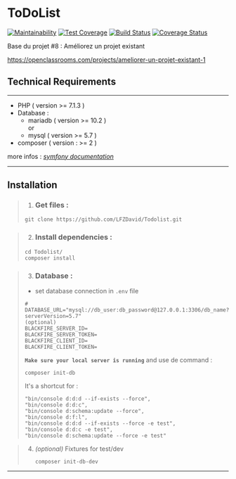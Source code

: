 ToDoList
========

[![Maintainability](https://api.codeclimate.com/v1/badges/bea5d5c5ba9d1bd9b52e/maintainability)](https://codeclimate.com/github/LFZDavid/Todolist/maintainability)
[![Test Coverage](https://api.codeclimate.com/v1/badges/bea5d5c5ba9d1bd9b52e/test_coverage)](https://codeclimate.com/github/LFZDavid/Todolist/test_coverage)
[![Build Status](https://app.travis-ci.com/LFZDavid/Todolist.svg?branch=develop)](https://app.travis-ci.com/LFZDavid/Todolist)
[![Coverage Status](https://coveralls.io/repos/github/LFZDavid/Todolist/badge.svg?branch=develop)](https://coveralls.io/github/LFZDavid/Todolist?branch=develop)

Base du projet #8 : Améliorez un projet existant

https://openclassrooms.com/projects/ameliorer-un-projet-existant-1

## Technical Requirements
---
* PHP ( version >= 7.1.3 )
* Database : 
    * mariadb ( version >= 10.2 )
    <br>or 
    * mysql ( version >= 5.7 )
* composer ( version : >= 2 )

more infos : _[symfony documentation](https://symfony.com/doc/current/setup.html#technical-requirements)_

---

## Installation
>1. ### Get files : 
>```
>git clone https://github.com/LFZDavid/Todolist.git
>```

>2. ### Install dependencies : 
>```
>cd Todolist/
>composer install
>```

>3. ### Database :
>* set database connection in `.env` file
>```
># DATABASE_URL="mysql://db_user:db_password@127.0.0.1:3306/db_name?serverVersion=5.7"
>(optional)
> BLACKFIRE_SERVER_ID=
> BLACKFIRE_SERVER_TOKEN=
> BLACKFIRE_CLIENT_ID=
> BLACKFIRE_CLIENT_TOKEN=
>```
>__`Make sure your local server is running`__ and use de command : 
>```
>composer init-db
>```
>It's a shortcut for : 
>```
>"bin/console d:d:d --if-exists --force",
>"bin/console d:d:c",
>"bin/console d:schema:update --force",
>"bin/console d:f:l",
>"bin/console d:d:d --if-exists --force -e test",
>"bin/console d:d:c -e test",
>"bin/console d:schema:update --force -e test"
>```

>4. _(optional)_ Fixtures for test/dev
>    ```
>    composer init-db-dev
>    ```
    
---